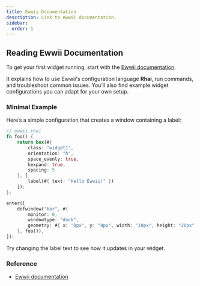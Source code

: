 ```yaml
---
title: Ewwii Documentation
description: Link to ewwii documentation.
sidebar:
  order: 1
---
```


## Reading Ewwii Documentation

To get your first widget running, start with the [Ewwii documentation](https://ewwii-sh.github.io/ewwii).

It explains how to use Ewwii's configuration language **Rhai**, run commands, and troubleshoot common issues. You’ll also find example widget configurations you can adapt for your own setup.

### Minimal Example

Here’s a simple configuration that creates a window containing a label:

```rust
// ewwii.rhai
fn foo() {
    return box(#{
        class: "widget1",
        orientation: "h",
        space_evenly: true,
        hexpand: true,
        spacing: 5
    }, [
        label(#{ text: "Hello Ewwii!" })
    ]);
};

enter([
    defwindow("bar", #{
        monitor: 0,
        windowtype: "dock",
        geometry: #{ x: "0px", y: "0px", width: "10px", height: "20px" },
    }, foo()),
]);
```

Try changing the label text to see how it updates in your widget.

### Reference

- [Ewwii documentation](https://ewwii-sh.github.io/ewwii)
